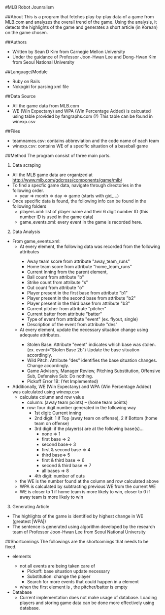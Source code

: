 #MLB Robot Jounralism 

##About
This is a program that fetches play-by-play data of a game from MLB.com 
and analyzes the overall trend of the game. Using the analysis, it detects 
the highlights of the game and generates a short article (in Korean) on the game chosen.

##Authors
- Written by Sean D Kim from Carnegie Mellon University 
- Under the guidance of Professor Joon-Hwan Lee and Dong-Hwan Kim from Seoul National University

##Language/Module
- Ruby on Rails
- Nokogiri for parsing xml file

##Data Source
- All the game data from MLB.com
- WE (Win Expectany) and WPA (Win Percentage Added) is calcuated using table 
    provided by fangraphs.com (?) This table can be found in winexp.csv

##Files
- teamnames.csv: contains abbreviation and the code name of each team
- winexp.csv: contains WE of a specific situation of a baseball game

##Method
The program consist of three main parts. 
1. Data scraping
  - All the MLB game data are organized at <http://www.mlb.com/gdcross/components/game/mlb/>
  - To find a specfic game data, navigate through directories in the following order. 
    - year => month => day => game (starts with gid_...)
  - Once specific data is found, the following info can be found in the following folders 
    - players.xml: list of player name and their 6 digit number ID (this number 
       ID is used in the game data)
    - game_events.xml: every event in the game is recorded here. 

2. Data Analysis 
  - From game_events.xml: 
    - At every <atbat> element, the following data was recorded from the following attributes
        - Away team score from attribute "away_team_runs"
        - Home team score from attribute "home_team_runs"
        - Current Inning from the parent element, <inning>
        - Ball count from attribute "b"
        - Strike count from attribute "s"
        - Out count from attribute "o"
        - Player present in the first base from attribute "b1"
        - Player present in the second base from attribute "b2"
        - Player present in the third base from attribute "b3"
        - Current pitcher from attribute "pitcher"
        - Current batter from attribute "batter"
        - Type of event from attribute "event" (ex. flyout, single)
        - Description of the event from attribute "des"
    - At every <action> element, update the necessary situation change using adequate attributes. 
        - Stolen Base: Attribute "event" indicates which base was stolen. (ex. event="Stolen Base 2b")
            Update the base situation accordingly.         
        - Wild Pitch: Attribute "des" identifies the base situation changes. Change accordingly. 
        - Game Advisory, Manager Review, Pitching Substitution, Offensive Sub, 
            Defensive Sub: Do nothing. 
        - Pickoff Error 1B: (Yet Implemented)
  - Additionally, WE (Win Expectany) and WPA (Win Percentage Added) was calculated using winexp.csv
    - calculate column and row value
      - column: (away team points) – (home team points)
      - row: four digit number generated in the following way
        - 1st digit: Current inning
        - 2nd digit: 1 if Top (away team on offense), 2 if Bottom (home team on offense)
        - 3rd digit: if the player(s) are at the following base(s)...
          - none => 1
          - first base => 2
          - second base=> 3
          - first & second base => 4
          - third base=> 5
          - first & third base => 6
          - second & third base => 7
          - all bases => 8
        - 4th digit: number of outs
    - the WE is the number found at the column and row calculated above
    - WPA is calculated by subtracting previous WE from the current WE
    - WE is closer to 1 if home team is more likely to win, closer to 0 if away team is more likely to win

3. Generating Article
  - The highlights of the game is identified by highest change in WE (greatest |WPA|)
  - The sentence is generated using algorithm developed by the research team of Professor Joon-Hwan Lee from Seoul National University

##Shortcomings
The followings are the shortcomings that needs to be fixed. 
- <action> elements 
    - not all events are being taken care of
        - Pickoff: base situation update necessary
        - Substitution: change the player
        - Search for more events that could happen in a <action> element
    - when the first element is <action>, the pitcher/batter is empty
- Database
    - Current implementation does not make usage of database. Loading players and 
        storing game data can be done more effectively using database.  